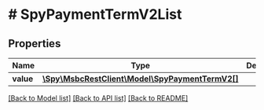 # # SpyPaymentTermV2List

## Properties

Name | Type | Description | Notes
------------ | ------------- | ------------- | -------------
**value** | [**\Spy\MsbcRestClient\Model\SpyPaymentTermV2[]**](SpyPaymentTermV2.md) |  | [optional]

[[Back to Model list]](../../README.md#models) [[Back to API list]](../../README.md#endpoints) [[Back to README]](../../README.md)
